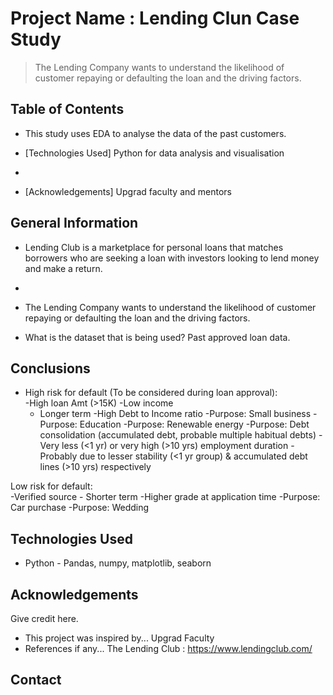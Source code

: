 # Project Name : Lending Clun Case Study
> The Lending Company wants to understand the likelihood of customer repaying or defaulting the loan and the driving factors.



## Table of Contents
* This study uses EDA to analyse the  data of the past customers.
* [Technologies Used] Python for data analysis and visualisation
* 

* [Acknowledgements] Upgrad faculty and mentors

<!-- You can include any other section that is pertinent to your problem -->

## General Information
- Lending Club is a marketplace for personal loans that matches borrowers who are seeking a loan with investors looking to lend money and make a return. 

-
- The Lending Company wants to understand the likelihood of customer repaying or defaulting the loan and the driving factors.
- What is the dataset that is being used? Past approved loan data.

<!-- You don't have to answer all the questions - just the ones relevant to your project. -->

## Conclusions
- 	High risk for default (To be considered during loan approval):	
	-High loan Amt (>15K)
	-Low income
	- Longer term
	-High Debt to Income ratio
-Purpose: Small business
-Purpose: Education
-Purpose: Renewable energy
-Purpose: Debt consolidation (accumulated debt, probable multiple habitual debts)
-Very less (<1 yr) or very high (>10 yrs) employment duration
	-Probably due to lesser stability (<1 yr group) & accumulated debt lines (>10 yrs) respectively

Low risk for default:	
	-Verified source
	- Shorter term
	-Higher grade at application time
	-Purpose: Car purchase
	-Purpose: Wedding

<!-- You don't have to answer all the questions - just the ones relevant to your project. -->


## Technologies Used
- Python - Pandas, numpy, matplotlib, seaborn



<!-- As the libraries versions keep on changing, it is recommended to mention the version of library used in this project -->

## Acknowledgements
Give credit here.
- This project was inspired by... Upgrad Faculty
- References if any... The Lending Club : https://www.lendingclub.com/



## Contact



<!-- Optional -->
<!-- ## License -->
<!-- This project is open source and available under the [... License](). -->

<!-- You don't have to include all sections - just the one's relevant to your project -->